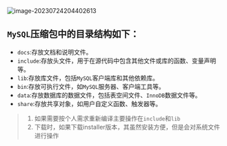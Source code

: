 <img src="https://s2.loli.net/2023/07/24/oN1j4lagOJnuG5v.png" alt="image-20230724204402613"  />

## `MySQL`压缩包中的目录结构如下：

- `docs`:存放文档和说明文件。
- `include`:存放头文件，用于在源代码中包含其他文件或库的函数、变量声明等。
- `lib`:存放库文件，包括`MySQL`客户端库和其他依赖库。
- `bin`:存放可执行文件，如`MySQL`服务器、客户端工具等。
- `data`:存放数据库的数据文件，包括表空间文件、`InnoDB`数据文件等。
- `share`:存放共享对象，如用户自定义函数、触发器等。

> 1. 如果需要按个人需求重新编译主要操作在`include`和`lib`
> 2. 下载时，如果下载installer版本，其虽然安装方便，但是会对系统文件进行操作